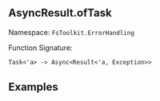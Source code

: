 ## AsyncResult.ofTask

Namespace: `FsToolkit.ErrorHandling`

Function Signature:

```fsharp
Task<'a> -> Async<Result<'a, Exception>>
```

## Examples

